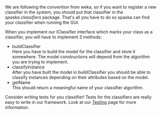 [Testing]: classifiers_tests.html
We are following the convention from weka, so if you want to register a new classifier in the system, you should put that classifier in the *spaska.classifiers* package. That's all you have to do so spaska can find your classifier when running the GUI.

When you implement our IClassifier interface which marks your class as a classifier, you will have to implement 3 methods:

* buildClassifier<br/>
    Here you have to build the model for the classifier and store it somewhere. The model constructions will depend from the algorithm you are trying to implement.
* classifyInstance <br/>
    After you have built the model in buildClassifier you should be able to classify instances depending on their attributes based on the model.
* getName <br/>
    This should return a meaningful name of your classifier algorithm.

Consider writing tests for you classifier! Tests for the classifiers are really easy to write in our framework. Look at our [Testing] page for more information.
